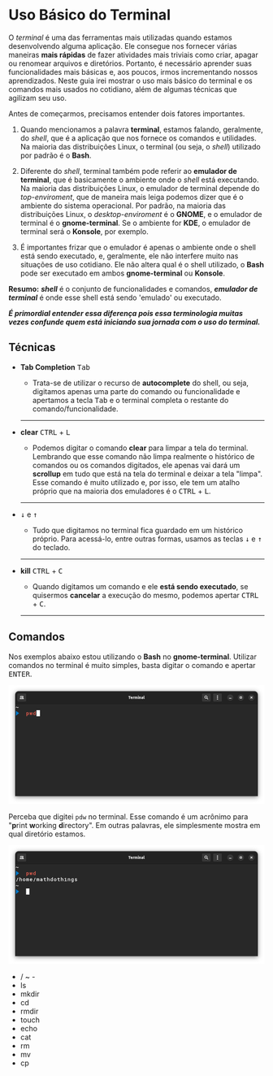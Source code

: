 # Uso Básico do Terminal

O _terminal_ é uma das ferramentas mais utilizadas quando estamos desenvolvendo alguma aplicação. Ele consegue nos fornecer várias maneiras **mais rápidas** de fazer atividades mais triviais como criar, apagar ou renomear arquivos e diretórios. Portanto, é necessário aprender suas funcionalidades mais básicas e, aos poucos, irmos incrementando nossos aprendizados. Neste guia irei mostrar o uso mais básico do terminal e os comandos mais usados no cotidiano, além de algumas técnicas que agilizam seu uso.

Antes de começarmos, precisamos entender dois fatores importantes.

1. Quando mencionamos a palavra **terminal**, estamos falando, geralmente, do _shell_, que é a aplicação que nos fornece os comandos e utilidades. Na maioria das distribuições Linux, o terminal (ou seja, o _shell_) utilizado por padrão é o **Bash**.

2. Diferente do _shell_, terminal também pode referir ao **emulador de terminal**, que é basicamente o ambiente onde o _shell_ está executando. Na maioria das distribuições Linux, o emulador de terminal depende do _top-enviroment_, que de maneira mais leiga podemos dizer que é o ambiente do sistema operacional. Por padrão, na maioria das distribuições Linux, o _desktop-enviroment_ é o **GNOME**, e o emulador de terminal é o **gnome-terminal**. Se o ambiente for **KDE**, o emulador de terminal será o **Konsole**, por exemplo.
3. É importantes frizar que o emulador é apenas o ambiente onde o shell está sendo executado, e, geralmente, ele não interfere muito nas situações de uso cotidiano. Ele não altera qual é o shell utilizado, o **Bash** pode ser executado em ambos **gnome-terminal** ou **Konsole**.

**Resumo:** **_shell_** é o conjunto de funcionalidades e comandos, **_emulador de terminal_** é onde esse shell está sendo 'emulado' ou executado.

**_É primordial entender essa diferença pois essa terminologia muitas vezes confunde quem está iniciando sua jornada com o uso do terminal._**

## Técnicas

- **Tab Completion** <kbd>Tab</kbd>

  - Trata-se de utilizar o recurso de **autocomplete** do shell, ou seja, digitamos apenas uma parte do comando ou funcionalidade e apertamos a tecla <kbd>Tab</kbd> e o terminal completa o restante do comando/funcionalidade.

  ***

- **clear** <kbd>CTRL</kbd> + <kbd>L</kbd>

  - Podemos digitar o comando **clear** para limpar a tela do terminal. Lembrando que esse comando não limpa realmente o histórico de comandos ou os comandos digitados, ele apenas vai dará um **scrollup** em tudo que está na tela do terminal e deixar a tela "limpa". Esse comando é muito utilizado e, por isso, ele tem um atalho próprio que na maioria dos emuladores é o <kbd>CTRL</kbd> + <kbd>L</kbd>.

  ***

- <kbd>&darr;</kbd> e <kbd>&uarr;</kbd>

  - Tudo que digitamos no terminal fica guardado em um histórico próprio. Para acessá-lo, entre outras formas, usamos as teclas <kbd>&darr;</kbd> e <kbd>&uarr;</kbd> do teclado.

  ***

- **kill** <kbd>CTRL</kbd> + <kbd>C</kbd>

  - Quando digitamos um comando e ele **está sendo executado**, se quisermos **cancelar** a execução do mesmo, podemos apertar <kbd>CTRL</kbd> + <kbd>C</kbd>.

  ***

## Comandos

Nos exemplos abaixo estou utilizando o **Bash** no **gnome-terminal**. Utilizar comandos no terminal é muito simples, basta digitar o comando e apertar <kbd>ENTER</kbd>.

![pwd command](./images/pwd.png)

Perceba que digitei `pdw` no terminal. Esse comando é um acrônimo para \"**p**rint **w**orking **d**irectory\". Em outras palavras, ele simplesmente mostra em qual diretório estamos.

![pwd result](./images/pwd-result.png)

- / ~ -
- ls
- mkdir
- cd
- rmdir
- touch
- echo
- cat
- rm
- mv
- cp
